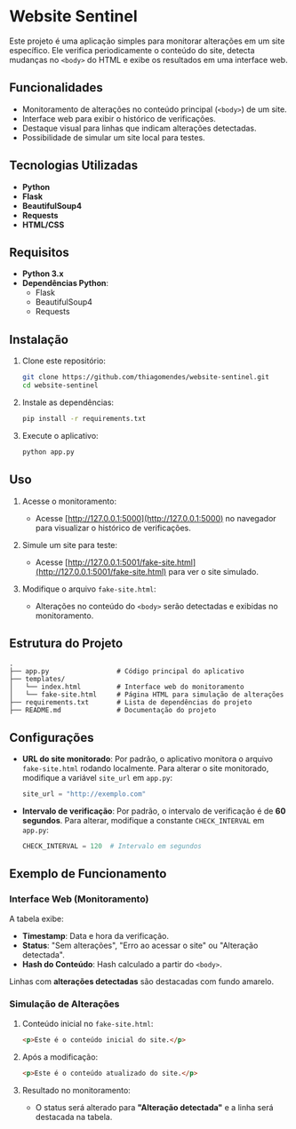 
# Website Sentinel

Este projeto é uma aplicação simples para monitorar alterações em um site específico. Ele verifica periodicamente o conteúdo do site, detecta mudanças no `<body>` do HTML e exibe os resultados em uma interface web.

## Funcionalidades

- Monitoramento de alterações no conteúdo principal (`<body>`) de um site.
- Interface web para exibir o histórico de verificações.
- Destaque visual para linhas que indicam alterações detectadas.
- Possibilidade de simular um site local para testes.

## Tecnologias Utilizadas

- **Python**
- **Flask**
- **BeautifulSoup4**
- **Requests**
- **HTML/CSS**

## Requisitos

- **Python 3.x**
- **Dependências Python**:
  - Flask
  - BeautifulSoup4
  - Requests

## Instalação

1. Clone este repositório:
   ```bash
   git clone https://github.com/thiagomendes/website-sentinel.git
   cd website-sentinel
   ```

2. Instale as dependências:
   ```bash
   pip install -r requirements.txt
   ```

3. Execute o aplicativo:
   ```bash
   python app.py
   ```

## Uso

1. Acesse o monitoramento:
   - Acesse [http://127.0.0.1:5000](http://127.0.0.1:5000) no navegador para visualizar o histórico de verificações.

2. Simule um site para teste:
   - Acesse [http://127.0.0.1:5001/fake-site.html](http://127.0.0.1:5001/fake-site.html) para ver o site simulado.

3. Modifique o arquivo `fake-site.html`:
   - Alterações no conteúdo do `<body>` serão detectadas e exibidas no monitoramento.

## Estrutura do Projeto

```plaintext
.
├── app.py                 # Código principal do aplicativo
├── templates/
│   └── index.html         # Interface web do monitoramento
│   └── fake-site.html     # Página HTML para simulação de alterações
├── requirements.txt       # Lista de dependências do projeto
├── README.md              # Documentação do projeto
```

## Configurações

- **URL do site monitorado**:
  Por padrão, o aplicativo monitora o arquivo `fake-site.html` rodando localmente. Para alterar o site monitorado, modifique a variável `site_url` em `app.py`:
  ```python
  site_url = "http://exemplo.com"
  ```

- **Intervalo de verificação**:
  Por padrão, o intervalo de verificação é de **60 segundos**. Para alterar, modifique a constante `CHECK_INTERVAL` em `app.py`:
  ```python
  CHECK_INTERVAL = 120  # Intervalo em segundos
  ```

## Exemplo de Funcionamento

### Interface Web (Monitoramento)

A tabela exibe:
- **Timestamp**: Data e hora da verificação.
- **Status**: "Sem alterações", "Erro ao acessar o site" ou "Alteração detectada".
- **Hash do Conteúdo**: Hash calculado a partir do `<body>`.

Linhas com **alterações detectadas** são destacadas com fundo amarelo.

### Simulação de Alterações

1. Conteúdo inicial no `fake-site.html`:
   ```html
   <p>Este é o conteúdo inicial do site.</p>
   ```

2. Após a modificação:
   ```html
   <p>Este é o conteúdo atualizado do site.</p>
   ```

3. Resultado no monitoramento:
   - O status será alterado para **"Alteração detectada"** e a linha será destacada na tabela.
